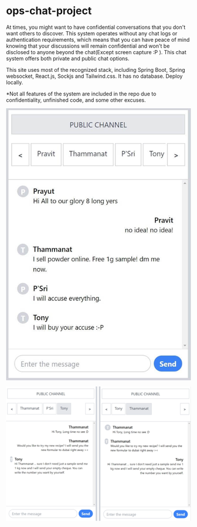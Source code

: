 # ops-chat-project

At times, you might want to have confidential conversations that you don't want others to discover. This system operates without any chat logs or authentication requirements, which means that you can have peace of mind knowing that your discussions will remain confidential and won't be disclosed to anyone beyond the chat(Except screen capture :P ). This chat system offers both private and public chat options.

This site uses most of the recognized stack, including Spring Boot, Spring websocket, React.js, Sockjs and Tailwind.css. It has no database. Deploy locally.

*Not all features of the system are included in the repo due to confidentiality, unfinished code, and some other excuses.

![OPSCHAT-1](ops-chat-client/src/images/OPSCHAT-1.jpg)


![OPSCHAT-2](ops-chat-client/src/images/OPSCHAT-2.png)
